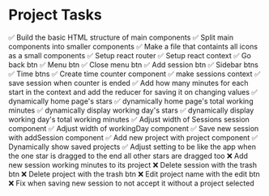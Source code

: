 # Project Tasks

✅ Build the basic HTML structure of main components
✅ Split main components into smaller components
✅ Make a file that containts all icons as a small components
✅ Setup react router
✅ Setup react context
✅ Go back btn
✅ Menu btn
✅ Close menu btn
✅ Add session btn
✅ Sidebar btns
✅ Time btns
✅ Create time counter component
✅ make sessions context
✅ save session when counter is ended
✅ Add how many minutes for each start in the context and add the reducer for saving it on changing values
✅ dynamically home page's stars
✅ dynamically home page's total working minutes
✅ dynamically display working day's stars
✅ dynamically display working day's total working minutes
✅ Adjust width of Sessions session component
✅ Adjust width of workingDay component
✅ Save new session with addSession component
✅ Add new project with project component
✅ Dynamically show saved projects
✅ Adjust setting to be like the app when the one star is dragged to the end all other stars are dragged too
❌ Add new session working minutes to its project
❌ Delete session with the trash btn
❌ Delete project with the trash btn
❌ Edit project name with the edit btn
❌ Fix when saving new session to not accept it without a project selected
